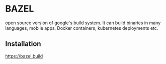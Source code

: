 # BAZEL

open source version of google's build system.
It can build binaries in many languages, mobile apps,
Docker containers, kubernetes deployments etc.

## Installation

https://bazel.build